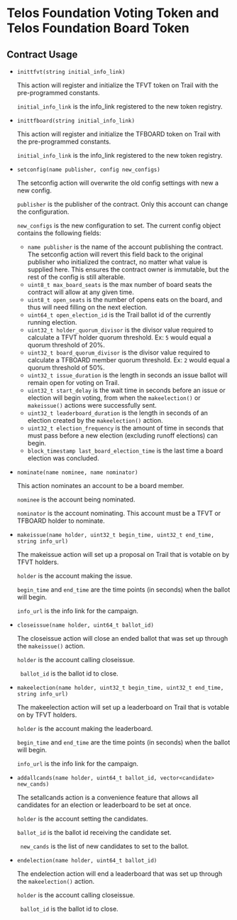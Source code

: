 # Telos Foundation Voting Token and Telos Foundation Board Token

## Contract Usage

* `inittfvt(string initial_info_link)`

    This action will register and initialize the TFVT token on Trail with the pre-programmed constants.

    `initial_info_link` is the info_link registered to the new token registry.

* `inittfboard(string initial_info_link)`

    This action will register and initialize the TFBOARD token on Trail with the pre-programmed constants.

    `initial_info_link` is the info_link registered to the new token registry.

* `setconfig(name publisher, config new_configs)`

    The setconfig action will overwrite the old config settings with new a new config.

    `publisher` is the publisher of the contract. Only this account can change the configuration.

    `new_configs` is the new configuration to set. The current config object contains the following fields:

    * `name publisher` is the name of the account publishing the contract. The setconfig action will revert this field back to the original publisher who initialized the contract, no matter what value is supplied here. This ensures the contract owner is immutable, but the rest of the config is still alterable.
    * `uint8_t max_board_seats` is the max number of board seats the contract will allow at any given time.
    * `uint8_t open_seats` is the number of opens eats on the board, and thus will need filling on the next election.
    * `uint64_t open_election_id` is the Trail ballot id of the currently running election.
    * `uint32_t holder_quorum_divisor` is the divisor value required to calculate a TFVT holder quorum threshold. Ex: `5` would equal a quorum threshold of 20%.
    * `uint32_t board_quorum_divisor` is the divisor value required to calculate a TFBOARD member quorum threshold. Ex: `2` would equal a quorum threshold of 50%.
    * `uint32_t issue_duration` is the length in seconds an issue ballot will remain open for voting on Trail.
    * `uint32_t start_delay` is the wait time in seconds before an issue or election will begin voting, from when the `makeelection()` or `makeissue()` actions were successfully sent.
    * `uint32_t leaderboard_duration` is the length in seconds of an election created by the `makeelection()` action.
    * `uint32_t election_frequency` is the amount of time in seconds that must pass before a new election (excluding runoff elections) can begin.
    * `block_timestamp last_board_election_time` is the last time a board election was concluded.

* `nominate(name nominee, name nominator)`

    This action nominates an account to be a board member.

    `nominee` is the account being nominated.

    `nominator` is the account nominating. This account must be a TFVT or TFBOARD holder to nominate.

* `makeissue(name holder, uint32_t begin_time, uint32_t end_time, string info_url)`

    The makeissue action will set up a proposal on Trail that is votable on by TFVT holders.

    `holder` is the account making the issue.

    `begin_time` and `end_time` are the time points (in seconds) when the ballot will begin.

    `info_url` is the info link for the campaign.

* `closeissue(name holder, uint64_t ballot_id)`

    The closeissue action will close an ended ballot that was set up through the `makeissue()` action.

    `holder` is the account calling closeissue.

    ` ballot_id` is the ballot id to close.

* `makeelection(name holder, uint32_t begin_time, uint32_t end_time, string info_url)`

    The makeelection action will set up a leaderboard on Trail that is votable on by TFVT holders.

    `holder` is the account making the leaderboard.

    `begin_time` and `end_time` are the time points (in seconds) when the ballot will begin.

    `info_url` is the info link for the campaign.

* `addallcands(name holder, uint64_t ballot_id, vector<candidate> new_cands)`

    The setallcands action is a convenience feature that allows all candidates for an election or leaderboard to be set at once.

    `holder` is the account setting the candidates.

    `ballot_id` is the ballot id receiving the candidate set.

    ` new_cands` is the list of new candidates to set to the ballot.

* `endelection(name holder, uint64_t ballot_id)`

    The endelection action will end a leaderboard that was set up through the `makeelection()` action.

    `holder` is the account calling closeissue.

    ` ballot_id` is the ballot id to close.

